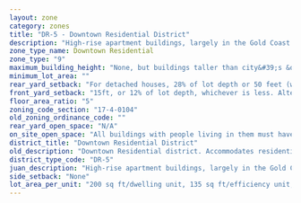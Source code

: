 ```yaml
---
layout: zone
category: zones
title: "DR-5 - Downtown Residential District"
description: "High-rise apartment buildings, largely in the Gold Coast. Ground-floor stores are okay, offices aren't."
zone_type_name: Downtown Residential
zone_type: "9"
maximum_building_height: "None, but buildings taller than city&#39;s &quot;building height thresholds&quot; require Planned Development review."
minimum_lot_area: ""
rear_yard_setback: "For detached houses, 28% of lot depth or 50 feet (whichever is less.) For principal buildings, 30% of lot depth or 50 feet (whichever is less), but this only applies to parts of buildings 18 feet or more above grade."
front_yard_setback: "15ft, or 12% of lot depth, whichever is less. Alternatively, setback can be the average front yard depth of nearest 2 lots."
floor_area_ratio: "5"
zoning_code_section: "17-4-0104"
old_zoning_ordinance_code: ""
rear_yard_open_space: "N/A"
on_site_open_space: "All buildings with people living in them must have at least 36 sq ft of on-site open space per dwelling unit. (See 17-4-0410-A)"
district_title: "Downtown Residential District"
old_description: "Downtown Residential district. Accommodates residential development and small-scale commercial uses on lower floors, with residential units above."
district_type_code: "DR-5"
juan_description: "High-rise apartment buildings, largely in the Gold Coast. Ground-floor stores are okay, offices aren&#39;t."
side_setback: "None"
lot_area_per_unit: "200 sq ft/dwelling unit, 135 sq ft/efficiency unit, 100 sq ft/SRO unit"
---
```

